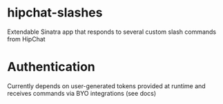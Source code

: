 # hipchat-slashes
Extendable Sinatra app that responds to several custom slash commands from HipChat

# Authentication
Currently depends on user-generated tokens provided at runtime and receives commands via BYO integrations (see docs)
